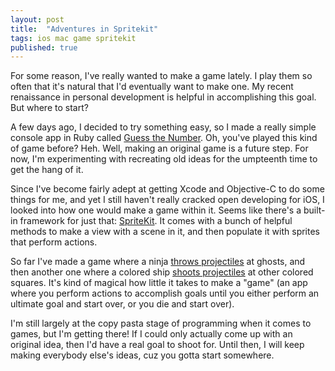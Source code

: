 ```yaml
---
layout: post
title:  "Adventures in Spritekit"
tags: ios mac game spritekit
published: true
---
```


For some reason, I've really wanted to make a game lately. I play them so often that it's natural that I'd eventually want to make one. My recent renaissance in personal development is helpful in accomplishing this goal. But where to start?

<!--more-->

A few days ago, I decided to try something easy, so I made a really simple console app in Ruby called [Guess the Number](https://github.com/michaelchadwick/guess-the-number). Oh, you've played this kind of game before? Heh. Well, making an original game is a future step. For now, I'm experimenting with recreating old ideas for the umpteenth time to get the hang of it.

Since I've become fairly adept at getting Xcode and Objective-C to do some things for me, and yet I still haven't really cracked open developing for iOS, I looked into how one would make a game within it. Seems like there's a built-in framework for just that: [SpriteKit](https://developer.apple.com/library/ios/documentation/GraphicsAnimation/Conceptual/SpriteKit_PG/Introduction/Introduction.html). It comes with a bunch of helpful methods to make a view with a scene in it, and then populate it with sprites that perform actions.

So far I've made a game where a ninja [throws projectiles](https://www.raywenderlich.com/42699/spritekit-tutorial-for-beginners) at ghosts, and then another one where a colored ship [shoots projectiles](https://www.raywenderlich.com/51068/how-to-make-a-game-like-space-invaders-with-sprite-kit-tutorial-part-1) at other colored squares. It's kind of magical how little it takes to make a "game" (an app where you perform actions to accomplish goals until you either perform an ultimate goal and start over, or you die and start over).

I'm still largely at the copy pasta stage of programming when it comes to games, but I'm getting there! If I could only actually come up with an original idea, then I'd have a real goal to shoot for. Until then, I will keep making everybody else's ideas, cuz you gotta start somewhere.
